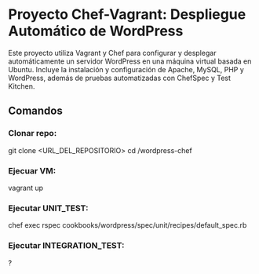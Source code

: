 # **Proyecto Chef-Vagrant: Despliegue Automático de WordPress**

Este proyecto utiliza Vagrant y Chef para configurar y desplegar automáticamente un servidor WordPress en una máquina virtual basada en Ubuntu. Incluye la instalación y configuración de Apache, MySQL, PHP y WordPress, además de pruebas automatizadas con ChefSpec y Test Kitchen.

## **Comandos**

### Clonar repo:

git clone <URL_DEL_REPOSITORIO>
cd /wordpress-chef 

### Ejecuar VM: 

vagrant up

### Ejecutar UNIT_TEST: 

chef exec rspec cookbooks/wordpress/spec/unit/recipes/default_spec.rb

### Ejecutar INTEGRATION_TEST: 

?